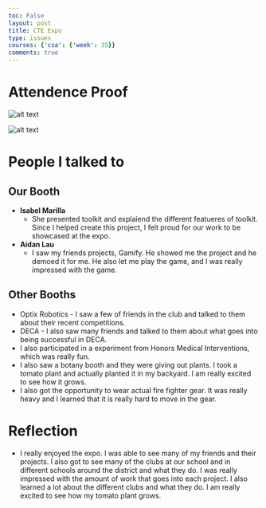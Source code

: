 ```yaml
---
toc: False
layout: post
title: CTE Expo
type: issues
courses: {'csa': {'week': 35}}
comments: true
---
```


# Attendence Proof

![alt text](/NitinBstudent_2025/images/F245879F-54AA-4FDD-9B37-DC8BC6156356_1_105_c.jpeg)

![alt text](/NitinBstudent_2025/images/2C3EAE91-7985-42C4-AF5A-1FE9211198C1_1_105_c.jpeg)

# People I talked to

## Our Booth
- **Isabel Marilla**
    - She presented toolkit and explaiend the different featueres of toolkit. Since I helped create this project, I felt proud for our work to be showcased at the expo.
- **Aidan Lau**
    - I saw my friends projects, Gamify. He showed me the project and he demoed it for me. He also let me play the game, and I was really impressed with the game.

## Other Booths
- Optix Robotics - I saw a few of friends in the club and talked to them about their recent competitions.
- DECA - I also saw many friends and talked to them about what goes into being successful in DECA.
- I also participated in a experiment from Honors Medical Interventions, which was really fun.
- I also saw a botany booth and they were giving out plants. I took a tomato plant and actually planted it in my backyard. I am really excited to see how it grows.
- I also got the opportunity to wear actual fire fighter gear. It was really heavy and I learned that it is really hard to move in the gear.

# Reflection
- I really enjoyed the expo. I was able to see many of my friends and their projects. I also got to see many of the clubs at our school and in different schools around the district and what they do. I was really impressed with the amount of work that goes into each project. I also learned a lot about the different clubs and what they do. I am really excited to see how my tomato plant grows.
